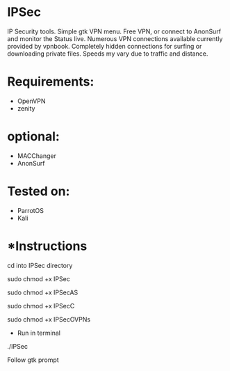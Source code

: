 # IPSec
  IP Security tools. Simple gtk VPN menu. Free VPN, or connect to AnonSurf and monitor the Status live.
  Numerous VPN connections available currently provided by vpnbook. Completely hidden connections for surfing or downloading private files.
  Speeds my vary due to traffic and distance.  
# Requirements:
- OpenVPN
- zenity
# optional: 
- MACChanger
- AnonSurf

# Tested on:
- ParrotOS
- Kali

# *Instructions 
  cd into IPSec directory 
  
  sudo chmod +x IPSec
  
  sudo chmod +x IPSecAS
  
  sudo chmod +x IPSecC
  
  sudo chmod +x IPSecOVPNs
  
 - Run in terminal
  
  ./IPSec
  
  Follow gtk prompt
#
#
#
